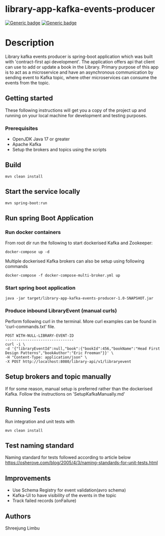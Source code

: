 # library-app-kafka-events-producer

[![Generic badge](https://img.shields.io/badge/LANGUAGE-Java_17-blue.svg)]()
[![Generic badge](https://img.shields.io/badge/DOKERIZED-YES-green.svg)]()

# Description
Library kafka events producer is spring-boot application which was built with 'contract-first api development'.
The application offers api that client can use to add or update a book in the Library.
Primary purpose of this app is to act as a microservice and have an asynchronous communication by sending event to Kafka topic,
where other microservices can consume the events from the topic.

## Getting started
These following instructions will get you a copy of the project up and running on your local machine
for development and testing purposes.

### Prerequisites
* OpenJDK Java 17 or greater
* Apache Kafka
* Setup the brokers and topics using the scripts

## Build
```
mvn clean install
```

## Start the service locally
```
mvn spring-boot:run
```

## Run spring Boot Application
### Run docker containers
From root dir run the following to start dockerised Kafka and Zookeeper:

```
docker-compose up -d
```

Multiple dockerised Kafka brokers can also be setup using following commands
```
docker-compose -f docker-compose-multi-broker.yml up
```

### Start spring boot application
```
java -jar target/library-app-kafka-events-producer-1.0-SNAPSHOT.jar
```

### Produce inbound LibraryEvent (manual curls)
Perform following curl in the terminal.
More curl examples can be found in 'curl-commands.txt' file.
```
POST WITH-NULL-LIBRARY-EVENT-ID
-------------------------------
curl -i \
-d '{"libraryEventId":null,"book":{"bookId":456,"bookName":"Head First Design Patterns","bookAuthor":"Eric Freeman"}}' \
-H "Content-Type: application/json" \
-X POST http://localhost:8080/library-api/v1/libraryevent
```

## Setup brokers and topic manually
If for some reason, manual setup is preferred rather than the dockerised Kafka.
Follow the instructions on 'SetupKafkaManually.md'

## Running Tests
Run integration and unit tests with 
```
mvn clean install
```

## Test naming standard
Naming standard for tests followed according to article below
https://osherove.com/blog/2005/4/3/naming-standards-for-unit-tests.html

## Improvements
- Use Schema Registry for event validation(avro schema)
- Kafka-UI to have visibility of the events in the topic
- Track failed records (onFailure)

## Authors
Shreejung Limbu
